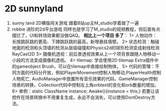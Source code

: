 # 2D sunnyland
1. sunny land 2D横版闯关游戏 跟着B站up主M_studio学着做了一遍
2. robbie 进阶的2d平台游戏 同样也是学习了M_studio的视频教程，但后面有点摆烂了，UI和转场效果都没做QAQ。
**相比上一个项目 多了**：
 1> 人物动作：长按跳跃跳的更高、下蹲跳跃跳的最高，新增悬挂墙壁。
 2> 状态检测：触碰地面的检测和头顶墙的检测从层级碰撞和Physics2d的球形检测变成射线检测RayCast2D
 3> 摄像机透视：前后景透视效果从上一个项背景跟随人物移动一小段的方法变成摄像机透视。
 4> tilemap: 学会使用2D tilemap Extra插件中的gameobject Brush，可以在tilemap中直接绘制物体。
 5> 代码的管理：不同方面的代码分开放，例如PlayerMovement控制人物移动,PlayerHealth控制人物死亡, AudioManager中放置所有音乐效果的代码，GameManager控制场景的转换，Collection代码中控制左上角orbtext的变化和orb数量的增加。
 6> 单例：static ClassName instance;
          Awake(){instance = this;}
    若要让该控件在场景转换中不用重复生成，永远不会消失，可以使用DontDestroy方法。
 
